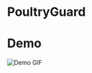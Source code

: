 # PoultryGuard

# Demo
![Demo GIF](https://i.ibb.co/RSkf619/Screen-Recording-2024-05-18-at-8-06-09-PM.gif)

 
